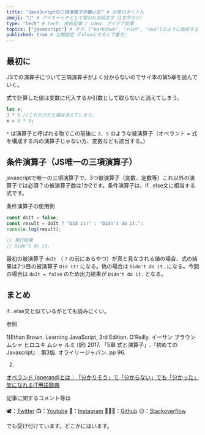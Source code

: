 ```yaml
---
title: "JavaScriptの三項演算子の使い方" # 記事のタイトル
emoji: "🐝" # アイキャッチとして使われる絵文字（1文字だけ）
type: "tech" # tech: 技術記事 / idea: アイデア記事
topics: ["javascript"] # タグ。["markdown", "rust", "aws"]のように指定する
published: true # 公開設定（falseにすると下書き）
---
```

## 最初に

JSでの演算子について三項演算子がよく分からないのでサイ本の第5章を読んでいく。

式で計算した値は変数に代入するか引数として取らないと消えてしまう。

```jsx
let x;
3 * 5 //これだけだと値は消えてしまう。
x = 3 * 5; 
```

`*` は演算子と呼ばれる物でこの前後に `3, 5` のような被演算子（オペラント = 式を構成する内の演算子じゃない方、変数なども該当する。）

## 条件演算子（JS唯一の三項演算子）

javascriptで唯一の三項演算子で、3つ被演算子（変数、定数等）これ以外の演算子では必須？の被演算子数は1か2です。条件演算子は、if...else文に相当する式です。

条件演算子の使用例

```jsx
const doIt = false;
const result = doIt ? "Did it!" : "Didn't do it.";
console.log(result);

// 実行結果
// Didn't do it.
```

最初の被演算子 `doIt` （ `?` の前にあるやつ）が真と見なされる値の場合、式の結果は2つ目の被演算子 `Did it!` になる。偽の場合は `Didn't do it.` になる。今回の場合は `doIt = false` のため出力結果が `Didn't do it.` となる。

## まとめ

if...else文と似ているがとても読みにくい。

参照

1)Ethan Brown. Learning JavaScript, 3rd Edition. O'Reilly. イーサン ブラウン ムシャ ヒロユキ ムシャ ルミ (訳) 2017. 「5章 式と演算子」.『初めてのJavascript』. 第3版. オライリージャパン. pp 96.

2)

[オペランド (operand)とは｜「分かりそう」で「分からない」でも「分かった」気になれるIT用語辞典](https://wa3.i-3-i.info/word13306.html)

記事に関するコメント等は

🕊：[Twitter](https://twitter.com/Unemployed_jp)
📺：[Youtube](https://www.youtube.com/channel/UCT3wLdiZS3Gos87f9fu4EOQ/featured?view_as=subscriber)
📸：[Instagram](https://www.instagram.com/unemployed_jp/)
👨🏻‍💻：[Github](https://github.com/wimpykid719?tab=repositories)
😥：[Stackoverflow](https://ja.stackoverflow.com/users/edit/22565)

でも受け付けています。どこかにはいます。